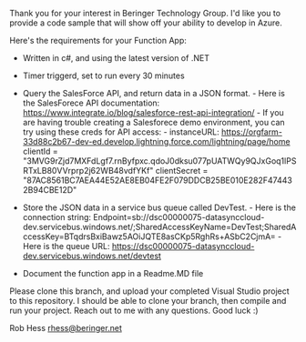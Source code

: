 Thank you for your interest in Beringer Technology Group.
I'd like you to provide a code sample that will show off your ability to develop in Azure.

Here's the requirements for your Function App:
- Written in c#, and using the latest version of .NET
- Timer triggerd, set to run every 30 minutes
- Query the SalesForce API, and return data in a JSON format.
        - Here is the SalesForece API documentation:  https://www.integrate.io/blog/salesforce-rest-api-integration/
        - If you are having trouble creating a Salesforece demo environment, you can try using these creds for API access:
        - instanceURL:  https://orgfarm-33d88c2b67-dev-ed.develop.lightning.force.com/lightning/page/home
  clientId = "3MVG9rZjd7MXFdLgf7.rnByfpxc.qdoJ0dksu077pUATWQy9QJxGoq1lPSRTxLB80VVrprp2j62WB48vdfYKf"
  clientSecret = "87AC8561BC7AEA44E52AE8EB04FE2F079DDCB25BE010E282F474432B94CBE12D"

- Store the JSON data in a service bus queue called DevTest.
        - Here is the connection string:  Endpoint=sb://dsc00000075-datasynccloud-dev.servicebus.windows.net/;SharedAccessKeyName=DevTest;SharedAccessKey=BTqdrsBxiBawz5AOiJQTE8asCKp5RghRs+ASbC2CjmA=
        - Here is the queue URL:  https://dsc00000075-datasynccloud-dev.servicebus.windows.net/devtest
- Document the function app in a Readme.MD file

Please clone this branch, and upload your completed Visual Studio project to this repository.  I should be able to clone your branch, then compile and run your project.
Reach out to me with any questions.
Good luck :)

Rob Hess
rhess@beringer.net
